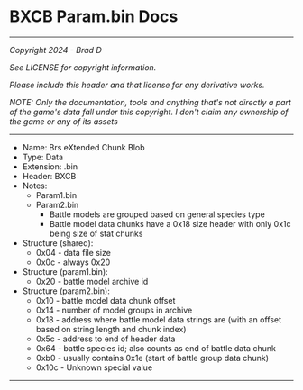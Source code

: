 # BXCB Param.bin Docs

---

*Copyright 2024 - Brad D*

*See LICENSE for copyright information.*

*Please include this header and that license for any derivative works.*

*NOTE: Only the documentation, tools and anything that's not directly a part of the game's data fall under this copyright. I don't claim any ownership of the game or any of its assets*

---

* Name: Brs eXtended Chunk Blob
* Type: Data
* Extension: .bin
* Header: BXCB
* Notes:
	* Param1.bin
	* Param2.bin
		* Battle models are grouped based on general species type
		* Battle model data chunks have a 0x18 size header with only 0x1c being size of stat chunks
* Structure (shared):
	* 0x04 - data file size
	* 0x0c - always 0x20
* Structure (param1.bin):
	* 0x20 - battle model archive id
* Structure (param2.bin):
	* 0x10 - battle model data chunk offset
	* 0x14 - number of model groups in archive
	* 0x18 - address where battle model data strings are (with an offset based on string length and chunk index)
	* 0x5c - address to end of header data
	* 0x64 - battle species id; also counts as end of battle data chunk
	* 0xb0 - usually contains 0x1e (start of battle group data chunk)
	* 0x10c - Unknown special value
---